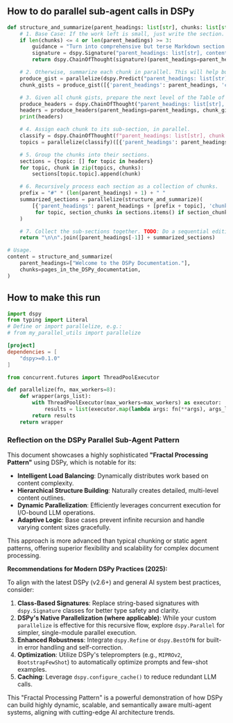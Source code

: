 ## How to do parallel sub-agent calls in DSPy

```python
def structure_and_summarize(parent_headings: list[str], chunks: list[str]):
    # 1. Base Case: If the work left is small, just write the section.
    if len(chunks) <= 4 or len(parent_headings) >= 3:
        guidance = "Turn into comprehensive but terse Markdown section. Use only headings deeper than parent_headings."
        signature = dspy.Signature("parent_headings: list[str], content_chunks -> subsection", guidance)
        return dspy.ChainOfThought(signature)(parent_headings=parent_headings, content_chunks=chunks).subsection

    # 2. Otherwise, summarize each chunk in parallel. This will help build up a Table of Contents.
    produce_gist = parallelize(dspy.Predict("parent_headings: list[str], chunk -> gist"))
    chunk_gists = produce_gist([{'parent_headings': parent_headings, 'chunk': c} for c in chunks])

    # 3. Given all chunk gists, prepare the next level of the Table of Contents.
    produce_headers = dspy.ChainOfThought("parent_headings: list[str], chunk_gists -> content_headings: list[str]")
    headers = produce_headers(parent_headings=parent_headings, chunk_gists=chunk_gists).content_headings
    print(headers)

    # 4. Assign each chunk to its sub-section, in parallel.
    classify = dspy.ChainOfThought(f"parent_headings: list[str], chunk -> topic: Literal{headers}")
    topics = parallelize(classify)([{'parent_headings': parent_headings, 'chunk': c} for c in chunks])

    # 5. Group the chunks into their sections.
    sections = {topic: [] for topic in headers}
    for topic, chunk in zip(topics, chunks):
        sections[topic.topic].append(chunk)

    # 6. Recursively process each section as a collection of chunks.
    prefix = "#" * (len(parent_headings) + 1) + " "
    summarized_sections = parallelize(structure_and_summarize)(
        [{'parent_headings': parent_headings + [prefix + topic], 'chunks': section_chunks}
         for topic, section_chunks in sections.items() if section_chunks]
    )

    # 7. Collect the sub-sections together. TODO: Do a sequential editing pass afterward!
    return "\n\n".join([parent_headings[-1]] + summarized_sections)

# Usage.
content = structure_and_summarize(
    parent_headings=["Welcome to the DSPy Documentation."],
    chunks=pages_in_the_DSPy_documentation,
)
```

## How to make this run

```python
import dspy
from typing import Literal
# Define or import parallelize, e.g.:
# from my_parallel_utils import parallelize
```

```toml
[project]
dependencies = [
    "dspy>=0.1.0"
]
```

```python
from concurrent.futures import ThreadPoolExecutor

def parallelize(fn, max_workers=8):
    def wrapper(args_list):
        with ThreadPoolExecutor(max_workers=max_workers) as executor:
            results = list(executor.map(lambda args: fn(**args), args_list))
        return results
    return wrapper

```

### Reflection on the DSPy Parallel Sub-Agent Pattern

This document showcases a highly sophisticated **"Fractal Processing Pattern"** using DSPy, which is notable for its:

-   **Intelligent Load Balancing**: Dynamically distributes work based on content complexity.
-   **Hierarchical Structure Building**: Naturally creates detailed, multi-level content outlines.
-   **Dynamic Parallelization**: Efficiently leverages concurrent execution for I/O-bound LLM operations.
-   **Adaptive Logic**: Base cases prevent infinite recursion and handle varying content sizes gracefully.

This approach is more advanced than typical chunking or static agent patterns, offering superior flexibility and scalability for complex document processing.

**Recommendations for Modern DSPy Practices (2025):**

To align with the latest DSPy (v2.6+) and general AI system best practices, consider:

1.  **Class-Based Signatures**: Replace string-based signatures with `dspy.Signature` classes for better type safety and clarity.
2.  **DSPy's Native Parallelization (where applicable)**: While your custom `parallelize` is effective for this recursive flow, explore `dspy.Parallel` for simpler, single-module parallel execution.
3.  **Enhanced Robustness**: Integrate `dspy.Refine` or `dspy.BestOfN` for built-in error handling and self-correction.
4.  **Optimization**: Utilize DSPy's teleprompters (e.g., `MIPROv2`, `BootstrapFewShot`) to automatically optimize prompts and few-shot examples.
5.  **Caching**: Leverage `dspy.configure_cache()` to reduce redundant LLM calls.

This "Fractal Processing Pattern" is a powerful demonstration of how DSPy can build highly dynamic, scalable, and semantically aware multi-agent systems, aligning with cutting-edge AI architecture trends.
